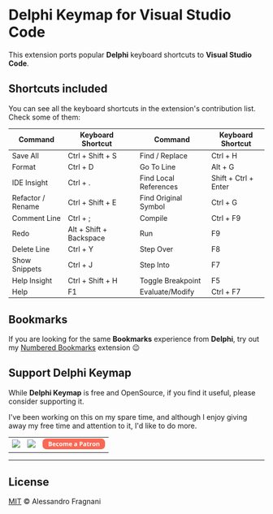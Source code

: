 # Delphi Keymap for Visual Studio Code

This extension ports popular **Delphi** keyboard shortcuts to **Visual Studio Code**.

## Shortcuts included

You can see all the keyboard shortcuts in the extension's contribution list. Check some of them:

Command | Keyboard Shortcut |   |  Command | Keyboard Shortcut
------- | ----------------- | - |------- | -----------------
Save All | Ctrl + Shift + S |  | Find / Replace | Ctrl + H
Format | Ctrl + D | | Go To Line | Alt + G
IDE Insight | Ctrl + . | | Find Local References | Shift + Ctrl + Enter
Refactor / Rename | Ctrl + Shift + E | | Find Original Symbol | Ctrl + G
Comment Line | Ctrl + ; | | Compile | Ctrl + F9
Redo | Alt + Shift + Backspace | | Run | F9 |
Delete Line | Ctrl + Y | | Step Over | F8
Show Snippets | Ctrl + J | | Step Into | F7
Help Insight | Ctrl + Shift + H | | Toggle Breakpoint | F5
Help | F1 | | Evaluate/Modify | Ctrl + F7

## Bookmarks

If you are looking for the same **Bookmarks** experience from **Delphi**, try out my [Numbered Bookmarks](https://marketplace.visualstudio.com/items?itemName=alefragnani.numbered-bookmarks) extension :wink: 

## Support Delphi Keymap

While **Delphi Keymap** is free and OpenSource, if you find it useful, please consider supporting it.

I've been working on this on my spare time, and although I enjoy giving away my free time and attention to it, I'd like to do more.

<table align="center" width="60%" border="0">
  <tr>
    <td>
      <a title="Paypal" href="https://www.paypal.com/cgi-bin/webscr?cmd=_donations&business=EP57F3B6FXKTU&lc=US&item_name=Alessandro%20Fragnani&item_number=vscode%20extensions&currency_code=USD&bn=PP%2dDonationsBF%3abtn_donate_SM%2egif%3aNonHosted"><img src="https://www.paypalobjects.com/en_US/i/btn/btn_donate_SM.gif"/></a>
    </td>
    <td>
      <a title="Paypal" href="https://www.paypal.com/cgi-bin/webscr?cmd=_donations&business=EP57F3B6FXKTU&lc=BR&item_name=Alessandro%20Fragnani&item_number=vscode%20extensions&currency_code=BRL&bn=PP%2dDonationsBF%3abtn_donate_SM%2egif%3aNonHosted"><img src="https://www.paypalobjects.com/pt_BR/i/btn/btn_donate_SM.gif"/></a>
    </td>
    <td>
      <a title="Patreon" href="https://www.patreon.com/alefragnani"><img src="https://raw.githubusercontent.com/alefragnani/oss-resources/master/images/button-become-a-patron-rounded-small.png"/></a>
    </td>
  </tr>
</table>

---

## License

[MIT](LICENSE.md) &copy; Alessandro Fragnani

